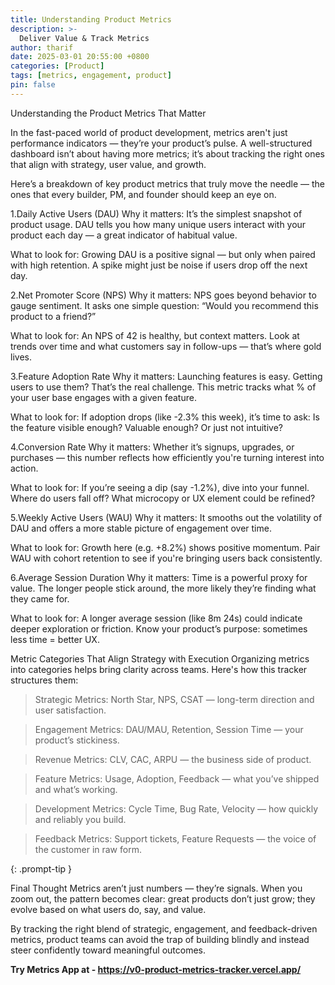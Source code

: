 ```yaml
---
title: Understanding Product Metrics
description: >-
  Deliver Value & Track Metrics
author: tharif
date: 2025-03-01 20:55:00 +0800
categories: [Product]
tags: [metrics, engagement, product]
pin: false
---
```


Understanding the Product Metrics That Matter

In the fast-paced world of product development, metrics aren't just performance indicators — they’re your product’s pulse. A well-structured dashboard isn’t about having more metrics; it’s about tracking the right ones that align with strategy, user value, and growth.

Here’s a breakdown of key product metrics that truly move the needle — the ones that every builder, PM, and founder should keep an eye on.

1.Daily Active Users (DAU)
Why it matters: It’s the simplest snapshot of product usage. DAU tells you how many unique users interact with your product each day — a great indicator of habitual value.

What to look for:
Growing DAU is a positive signal — but only when paired with high retention. A spike might just be noise if users drop off the next day.

2.Net Promoter Score (NPS)
Why it matters: NPS goes beyond behavior to gauge sentiment. It asks one simple question: “Would you recommend this product to a friend?”

What to look for:
An NPS of 42 is healthy, but context matters. Look at trends over time and what customers say in follow-ups — that’s where gold lives.

3.Feature Adoption Rate
Why it matters: Launching features is easy. Getting users to use them? That’s the real challenge. This metric tracks what % of your user base engages with a given feature.

What to look for:
If adoption drops (like -2.3% this week), it’s time to ask: Is the feature visible enough? Valuable enough? Or just not intuitive?

4.Conversion Rate
Why it matters: Whether it’s signups, upgrades, or purchases — this number reflects how efficiently you're turning interest into action.

What to look for:
If you’re seeing a dip (say -1.2%), dive into your funnel. Where do users fall off? What microcopy or UX element could be refined?

5.Weekly Active Users (WAU)
Why it matters: It smooths out the volatility of DAU and offers a more stable picture of engagement over time.

What to look for:
Growth here (e.g. +8.2%) shows positive momentum. Pair WAU with cohort retention to see if you're bringing users back consistently.

6.Average Session Duration
Why it matters: Time is a powerful proxy for value. The longer people stick around, the more likely they’re finding what they came for.

What to look for:
A longer average session (like 8m 24s) could indicate deeper exploration or friction. Know your product’s purpose: sometimes less time = better UX.

Metric Categories That Align Strategy with Execution
Organizing metrics into categories helps bring clarity across teams. Here's how this tracker structures them:

> Strategic Metrics: North Star, NPS, CSAT — long-term direction and user satisfaction.

> Engagement Metrics: DAU/MAU, Retention, Session Time — your product’s stickiness.

> Revenue Metrics: CLV, CAC, ARPU — the business side of product.

> Feature Metrics: Usage, Adoption, Feedback — what you’ve shipped and what’s working.

> Development Metrics: Cycle Time, Bug Rate, Velocity — how quickly and reliably you build.

> Feedback Metrics: Support tickets, Feature Requests — the voice of the customer in raw form.

{: .prompt-tip }



Final Thought
Metrics aren’t just numbers — they’re signals. When you zoom out, the pattern becomes clear: great products don’t just grow; they evolve based on what users do, say, and value.

By tracking the right blend of strategic, engagement, and feedback-driven metrics, product teams can avoid the trap of building blindly and instead steer confidently toward meaningful outcomes.

**Try Metrics App at - https://v0-product-metrics-tracker.vercel.app/**






